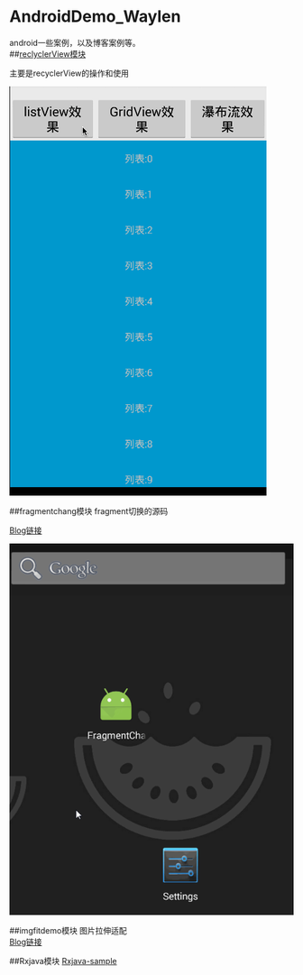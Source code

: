 # AndroidDemo_Waylen
android一些案例，以及博客案例等。<br/>
##[reclyclerView模块](https://github.com/waylen505/AndroidDemo_Waylen/tree/master/recyclerview/src/main/java/com/example/waylenwang/androiddemo_waylen)

 主要是recyclerView的操作和使用

 ![](https://raw.githubusercontent.com/Waylenw/AndroidDemo_Waylen/master/screen/recyclerView.gif)

##fragmentchang模块
  fragment切换的源码
  
  [Blog链接](http://waylenw.github.io/Android/android-fragment-change-one/)
  
  ![](https://raw.githubusercontent.com/Waylenw/AndroidDemo_Waylen/master/screen/fragmentchange.gif)

##imgfitdemo模块
 图片拉伸适配<br>
 [Blog链接](http://waylenw.github.io/Android/android-fit-screen-img/)
  
##Rxjava模块
 [Rxjava-sample](https://github.com/Waylenw/AndroidDemo_Waylen/blob/master/rxjava/src/main/java/com/example/rxjava/RxJavaHelper.java)
 
